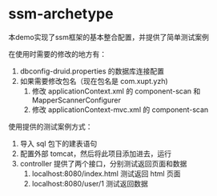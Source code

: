 # ssm-archetype

本demo实现了ssm框架的基本整合配置，并提供了简单测试案例

在使用时需要的修改的地方有：
1. dbconfig-druid.properties 的数据库连接配置
2. 如果需要修改包名（现在包名是 com.xupt.yzh)
    1. 修改 applicationContext.xml 的 component-scan 和 MapperScannerConfigurer
    2. 修改 applicationContext-mvc.xml 的 component-scan

使用提供的测试案例方式：
1. 导入 sql 包下的建表语句
2. 配置外部 tomcat，然后将此项目添加进去，运行
3. controller 提供了两个接口，分别测试返回页面和数据
    1. localhost:8080/index.html 测试返回 html 页面
    2. localhost:8080/user/1 测试返回数据
